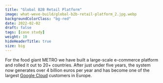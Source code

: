 ```yaml
---
title: "Global B2B Retail Platform"
image: what-weve-build/global-b2b-retail-platform_2.jpg.webp
backgroundColorClass: "bg-red" 
date: 2022-02-02
draft: false
tags: [case study]
weight: 10
hideHeaderTitle: true
size: big
---
```


For the food giant METRO we have built a large-scale e-commerce platform and rolled it out to 20+ countries. After just under five years, the system now generates over 4 billion euros per year and has become one of the largest [Google Cloud](https://cloud.google.com/customers/metro) customers in Europe.